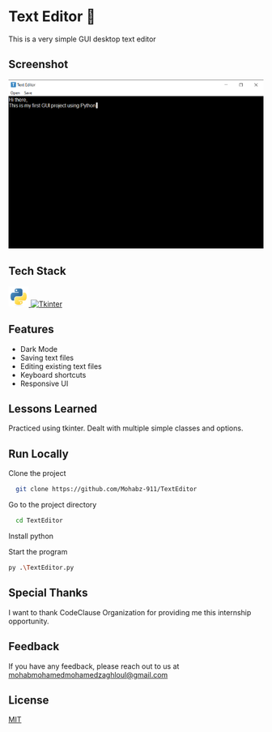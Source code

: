 
  # Text Editor 📝  
  This is a very simple GUI desktop text editor     
 

## Screenshot  

<img src='assets/screenshot.png'>

## Tech Stack  

<!-- PYTH❤N -->
<a href="https://www.python.org" target="_blank" rel="noreferrer"> <img src="https://raw.githubusercontent.com/devicons/devicon/master/icons/python/python-original.svg" alt="python" width="40" height="40"/> </a> 
<a href="https://docs.python.org/3/library/tk.html"><img src="https://user-images.githubusercontent.com/5421823/60666438-f1104300-9e5e-11e9-8221-a42dbd2519a1.png" alt="Tkinter" width="40" height="40"></a>

## Features  

- Dark Mode  
- Saving text files  
- Editing existing text files 
- Keyboard shortcuts 
- Responsive UI 

## Lessons Learned  

Practiced using tkinter. Dealt with multiple simple classes and options.

## Run Locally  

Clone the project  

~~~bash  
  git clone https://github.com/Mohabz-911/TextEditor
~~~

Go to the project directory  

~~~bash  
  cd TextEditor
~~~

Install python

Start the program  

~~~bash  
py .\TextEditor.py
~~~


## Special Thanks
I want to thank CodeClause Organization for providing me this internship opportunity.

## Feedback  

If you have any feedback, please reach out to us at mohabmohamedmohamedzaghloul@gmail.com

## License  

[MIT](https://choosealicense.com/licenses/mit/)
